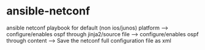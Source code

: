 # ansible-netconf
ansible netconf playbook for default (non ios/junos) platform
--> configure/enables ospf through jinja2/source file
--> configure/enables ospf through content
--> Save the netconf full configuration file as xml
